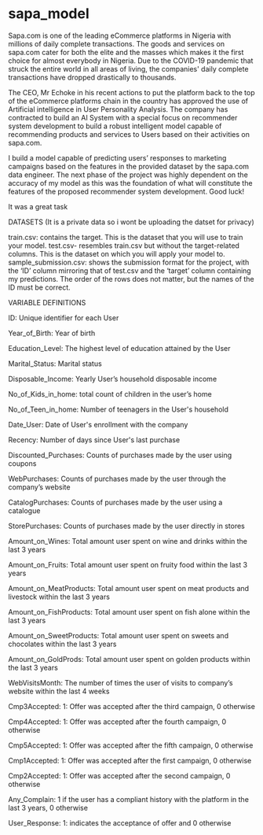 # sapa_model

Sapa.com is one of the leading eCommerce platforms in Nigeria with millions of daily complete transactions. The goods and services on sapa.com cater for both the elite and the masses which makes it the first choice for almost everybody in Nigeria. Due to the COVID-19 pandemic that struck the entire world in all areas of living, the companies' daily complete transactions have dropped drastically to thousands.

The CEO, Mr Echoke in his recent actions to put the platform back to the top of the eCommerce platforms chain in the country has approved the use of Artificial intelligence in User Personality Analysis. The company has contracted to build an AI System with a special focus on recommender system development to build a robust intelligent model capable of recommending products and services to Users based on their activities on sapa.com.

I build a model capable of predicting users’ responses to marketing campaigns based on the features in the provided dataset by the sapa.com data engineer. The next phase of the project was highly dependent on the accuracy of my model as this was the foundation of what will constitute the features of the proposed recommender system development. Good luck!

It was a great task

DATASETS (It is a private data so i wont be uploading the datset for privacy)

train.csv: contains the target. This is the dataset that you will use to train your model. test.csv- resembles train.csv but without the target-related columns. This is the dataset on which you will apply your model to. sample_submission.csv: shows the submission format for the project, with the ‘ID’ column mirroring that of test.csv and the ‘target’ column containing my predictions. The order of the rows does not matter, but the names of the ID must be correct.

VARIABLE DEFINITIONS

ID: Unique identifier for each User

Year_of_Birth: Year of birth

Education_Level: The highest level of education attained by the User

Marital_Status: Marital status

Disposable_Income: Yearly User’s household disposable income

No_of_Kids_in_home: total count of children in the user’s home

No_of_Teen_in_home: Number of teenagers in the User's household

Date_User: Date of User's enrollment with the company

Recency: Number of days since User's last purchase

Discounted_Purchases: Counts of purchases made by the user using coupons

WebPurchases: Counts of purchases made by the user through the company’s website

CatalogPurchases: Counts of purchases made by the user using a catalogue

StorePurchases: Counts of purchases made by the user directly in stores

Amount_on_Wines: Total amount user spent on wine and drinks within the last 3 years

Amount_on_Fruits: Total amount user spent on fruity food within the last 3 years

Amount_on_MeatProducts: Total amount user spent on meat products and livestock within the last 3 years

Amount_on_FishProducts: Total amount user spent on fish alone within the last 3 years

Amount_on_SweetProducts: Total amount user spent on sweets and chocolates within the last 3 years

Amount_on_GoldProds: Total amount user spent on golden products within the last 3 years

WebVisitsMonth: The number of times the user of visits to company’s website within the last 4 weeks

Cmp3Accepted: 1: Offer was accepted after the third campaign, 0 otherwise

Cmp4Accepted: 1: Offer was accepted after the fourth campaign, 0 otherwise

Cmp5Accepted: 1: Offer was accepted after the fifth campaign, 0 otherwise

Cmp1Accepted: 1: Offer was accepted after the first campaign, 0 otherwise

Cmp2Accepted: 1: Offer was accepted after the second campaign, 0 otherwise

Any_Complain: 1 if the user has a compliant history with the platform in the last 3 years, 0 otherwise

User_Response: 1: indicates the acceptance of offer and 0 otherwise
